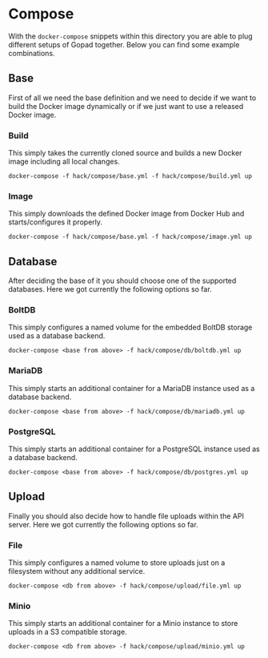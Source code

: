 # Compose

With the `docker-compose` snippets within this directory you are able to plug different setups of Gopad together. Below you can find some example combinations.

## Base

First of all we need the base definition and we need to decide if we want to build the Docker image dynamically or if we just want to use a released Docker image.

### Build

This simply takes the currently cloned source and builds a new Docker image including all local changes.

```console
docker-compose -f hack/compose/base.yml -f hack/compose/build.yml up
```

### Image

This simply downloads the defined Docker image from Docker Hub and starts/configures it properly.

```console
docker-compose -f hack/compose/base.yml -f hack/compose/image.yml up
```

## Database

After deciding the base of it you should choose one of the supported databases. Here we got currently the following options so far.

### BoltDB

This simply configures a named volume for the embedded BoltDB storage used as a database backend.

```console
docker-compose <base from above> -f hack/compose/db/boltdb.yml up
```

### MariaDB

This simply starts an additional container for a MariaDB instance used as a database backend.

```console
docker-compose <base from above> -f hack/compose/db/mariadb.yml up
```

### PostgreSQL

This simply starts an additional container for a PostgreSQL instance used as a database backend.

```console
docker-compose <base from above> -f hack/compose/db/postgres.yml up
```

## Upload

Finally you should also decide how to handle file uploads within the API server. Here we got currently the following options so far.

### File

This simply configures a named volume to store uploads just on a filesystem without any additional service.

```console
docker-compose <db from above> -f hack/compose/upload/file.yml up
```

### Minio

This simply starts an additional container for a Minio instance to store uploads in a S3 compatible storage.

```console
docker-compose <db from above> -f hack/compose/upload/minio.yml up
```
